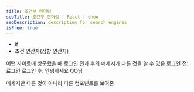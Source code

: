 ```yaml
---
title: 조건부 렌더링
seoTitle: 조건부 렌더링 | React | ohoo
seoDescription: description for search engines
isFree: true
---
```


* if
* 조건 연산자(삼항 연산자)

어떤 사이트에 방문했을 때 로그인 전과 후의 메세지가 다른 것을 알 수 있음
로그인 전: 로그인
로그인 후: 안녕하세요 OO님

메세지만 다른 것이 아니라 다른 컴포넌트를 보여줌


